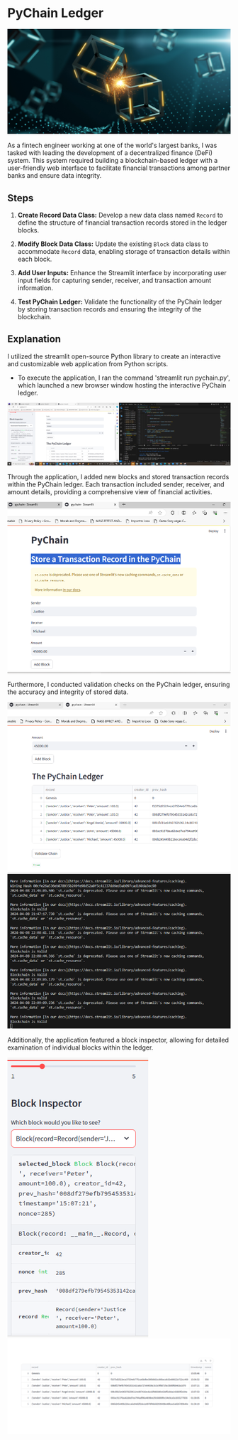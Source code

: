 # PyChain Ledger

![PyChain Ledger](Images/application-image.png)

As a fintech engineer working at one of the world's largest banks, I was tasked with leading the development of a decentralized finance (DeFi) system. This system required building a blockchain-based ledger with a user-friendly web interface to facilitate financial transactions among partner banks and ensure data integrity.

## Steps

1. **Create Record Data Class:** Develop a new data class named `Record` to define the structure of financial transaction records stored in the ledger blocks.

2. **Modify Block Data Class:** Update the existing `Block` data class to accommodate `Record` data, enabling storage of transaction details within each block.

3. **Add User Inputs:** Enhance the Streamlit interface by incorporating user input fields for capturing sender, receiver, and transaction amount information.

4. **Test PyChain Ledger:** Validate the functionality of the PyChain ledger by storing transaction records and ensuring the integrity of the blockchain.

## Explanation

I utilized the streamlit open-source Python library to create an interactive and customizable web application from Python scripts.

* To execute the application, I ran the command 'streamlit run pychain.py', which launched a new browser window hosting the interactive PyChain ledger.

![PyChain Ledger Screenshot](Images/screenshot.png)

Through the application, I added new blocks and stored transaction records within the PyChain ledger. Each transaction included sender, receiver, and amount details, providing a comprehensive view of financial activities.

![Add Block Interface](Images/addblock.png)

Furthermore, I conducted validation checks on the PyChain ledger, ensuring the accuracy and integrity of stored data.

![Validation Interface](Images/validate.png)
![Validation Terminal](Images/validchain.png)

Additionally, the application featured a block inspector, allowing for detailed examination of individual blocks within the ledger.

![Block Inspectorsnip](Images/blockinfo.png)
![Block Inspector Interface](Images/pyblock.png)

